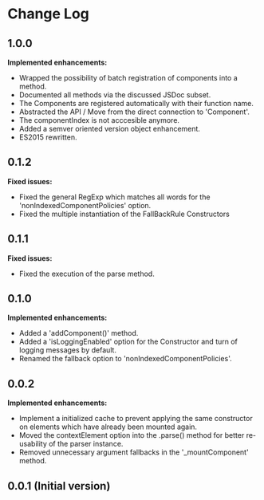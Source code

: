 # Change Log

## 1.0.0
**Implemented enhancements:**
- Wrapped the possibility of batch registration of components into a method.
- Documented all methods via the discussed JSDoc subset.
- The Components are registered automatically with their function name.
- Abstracted the API / Move from the direct connection to 'Component'.
- The componentIndex is not acccesible anymore.
- Added a semver oriented version object enhancement.
- ES2015 rewritten.

## 0.1.2

**Fixed issues:**
- Fixed the general RegExp which matches all words for the 'nonIndexedComponentPolicies' option.
- Fixed the multiple instantiation of the FallBackRule Constructors

## 0.1.1

**Fixed issues:**
- Fixed the execution of the parse method.

## 0.1.0
**Implemented enhancements:**
- Added a 'addComponent()' method.
- Added a 'isLoggingEnabled' option for the Constructor and turn of logging messages by default.
- Renamed the fallback option to 'nonIndexedComponentPolicies'.

## 0.0.2

**Implemented enhancements:**
- Implement a initialized cache to prevent applying the same constructor on elements which have already been mounted again.
- Moved the contextElement option into the .parse() method for better re-usability of the parser instance.
- Removed unnecessary argument fallbacks in the '_mountComponent' method.

## 0.0.1 (Initial version)
